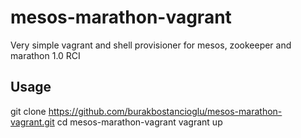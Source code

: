# mesos-marathon-vagrant
Very simple vagrant and shell provisioner for mesos, zookeeper and marathon 1.0 RCI
## Usage 
git clone https://github.com/burakbostancioglu/mesos-marathon-vagrant.git
cd mesos-marathon-vagrant
vagrant up
